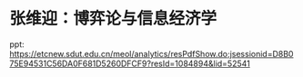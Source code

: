 # 张维迎：博弈论与信息经济学
ppt: https://etcnew.sdut.edu.cn/meol/analytics/resPdfShow.do;jsessionid=D8B075E94531C56DA0F681D5260DFCF9?resId=1084894&lid=52541

